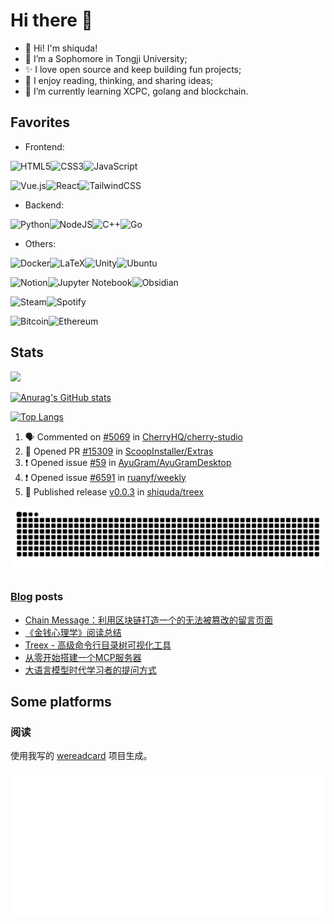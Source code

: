 # Hi there 👋

- 👋 Hi! I'm shiquda!
- 📖 I’m a Sophomore in Tongji University;
- ✨ I love open source and keep building fun projects;
- 🤔 I enjoy reading, thinking, and sharing ideas;
- 🌱 I’m currently learning XCPC, golang and blockchain.

## Favorites

- Frontend:

![HTML5](https://img.shields.io/badge/html5-%23E34F26.svg?style=for-the-badge&logo=html5&logoColor=white)![CSS3](https://img.shields.io/badge/css3-%231572B6.svg?style=for-the-badge&logo=css3&logoColor=white)![JavaScript](https://img.shields.io/badge/javascript-%23323330.svg?style=for-the-badge&logo=javascript&logoColor=%23F7DF1E)

![Vue.js](https://img.shields.io/badge/vuejs-%2335495e.svg?style=for-the-badge&logo=vuedotjs&logoColor=%234FC08D)![React](https://img.shields.io/badge/react-%2320232a.svg?style=for-the-badge&logo=react&logoColor=%2361DAFB)![TailwindCSS](https://img.shields.io/badge/tailwindcss-%2338B2AC.svg?style=for-the-badge&logo=tailwind-css&logoColor=white)

- Backend:

![Python](https://img.shields.io/badge/python-%233776AB.svg?style=for-the-badge&logo=python&logoColor=white)![NodeJS](https://img.shields.io/badge/node.js-6DA55F?style=for-the-badge&logo=node.js&logoColor=white)![C++](https://img.shields.io/badge/c++-%2300599C.svg?style=for-the-badge&logo=c%2B%2B&logoColor=white)![Go](https://img.shields.io/badge/go-%2300ADD8.svg?style=for-the-badge&logo=go&logoColor=white)

- Others:

![Docker](https://img.shields.io/badge/docker-%230db7ed.svg?style=for-the-badge&logo=docker&logoColor=white)![LaTeX](https://img.shields.io/badge/latex-%23008080.svg?style=for-the-badge&logo=latex&logoColor=white)![Unity](https://img.shields.io/badge/unity-%23000000.svg?style=for-the-badge&logo=unity&logoColor=white)![Ubuntu](https://img.shields.io/badge/Ubuntu-E95420?style=for-the-badge&logo=ubuntu&logoColor=white)

![Notion](https://img.shields.io/badge/Notion-%23000000.svg?style=for-the-badge&logo=notion&logoColor=white)![Jupyter Notebook](https://img.shields.io/badge/jupyter-%23FA0F00.svg?style=for-the-badge&logo=jupyter&logoColor=white)![Obsidian](https://img.shields.io/badge/Obsidian-%23483699.svg?style=for-the-badge&logo=obsidian&logoColor=white)

![Steam](https://img.shields.io/badge/steam-%23000000.svg?style=for-the-badge&logo=steam&logoColor=white)![Spotify](https://img.shields.io/badge/Spotify-1ED760?style=for-the-badge&logo=spotify&logoColor=white)

![Bitcoin](https://img.shields.io/badge/bitcoin-F7931A?style=for-the-badge&logo=bitcoin&logoColor=white)![Ethereum](https://img.shields.io/badge/Ethereum-007EC6?style=for-the-badge&logo=Ethereum&logoColor=white)

## Stats

![](https://komarev.com/ghpvc/?username=shiquda)

[![Anurag's GitHub stats](https://github-readme-stats.vercel.app/api?username=shiquda&theme=vue-dark&show_icons=true)](https://github.com/anuraghazra/github-readme-stats)

[![Top Langs](https://github-readme-stats.vercel.app/api/top-langs/?username=shiquda&theme=vue-dark&show_icons=true&hide=SCSS,CSS,Jupyter%20Notebook&layout=compact)](https://github.com/anuraghazra/github-readme-stats)

<!--START_SECTION:activity-->
1. 🗣 Commented on [#5069](https://github.com/CherryHQ/cherry-studio/issues/5069#issuecomment-2816732922) in [CherryHQ/cherry-studio](https://github.com/CherryHQ/cherry-studio)
2. 💪 Opened PR [#15309](https://github.com/ScoopInstaller/Extras/pull/15309) in [ScoopInstaller/Extras](https://github.com/ScoopInstaller/Extras)
3. ❗ Opened issue [#59](https://github.com/AyuGram/AyuGramDesktop/issues/59) in [AyuGram/AyuGramDesktop](https://github.com/AyuGram/AyuGramDesktop)
4. ❗ Opened issue [#6591](https://github.com/ruanyf/weekly/issues/6591) in [ruanyf/weekly](https://github.com/ruanyf/weekly)
5. 🚀 Published release [v0.0.3](https://github.com/shiquda/treex/releases/tag/v0.0.3) in [shiquda/treex](https://github.com/shiquda/treex)
<!--END_SECTION:activity-->

<picture>
  <source media="(prefers-color-scheme: dark)" srcset="https://raw.githubusercontent.com/shiquda/shiquda/output/github-contribution-grid-snake-dark.svg">
  <source media="(prefers-color-scheme: light)" srcset="https://raw.githubusercontent.com/shiquda/shiquda/output/github-contribution-grid-snake.svg">
  <img alt="github contribution grid snake animation" src="https://raw.githubusercontent.com/shiquda/shiquda/output/github-contribution-grid-snake.svg">
</picture>

### [Blog](https://shiquda.link/) posts
<!-- BLOG-POST-LIST:START -->
- [Chain Message：利用区块链打造一个的无法被篡改的留言页面](https://shiquda.link/chain-message-immutable-message-board/)
- [《金钱心理学》阅读总结](https://shiquda.link/the-psychology-of-money-summary/)
- [Treex - 高级命令行目录树可视化工具](https://shiquda.link/treex-an-advanced-cli-directory-tree-visualization/)
- [从零开始搭建一个MCP服务器](https://shiquda.link/build-a-mcp-server-with-python-from-scratch/)
- [大语言模型时代学习者的提问方式](https://shiquda.link/how-to-ask-for-learners-in-llm-era/)
<!-- BLOG-POST-LIST:END -->

## Some platforms

### 阅读

使用我写的 [wereadcard](https://github.com/shiquda/wereadcard) 项目生成。

![Weread Card](https://github.com/shiquda/wereadcard/raw/main/output/recent_read.svg)

<!--
**shiquda/shiquda** is a ✨ _special_ ✨ repository because its `README.md` (this file) appears on your GitHub profile.

Here are some ideas to get you started:

- 🔭 I’m currently working on ...
- 🌱 I’m currently learning ...
- 👯 I’m looking to collaborate on ...
- 🤔 I’m looking for help with ...
- 💬 Ask me about ...
- 📫 How to reach me: ...
- 😄 Pronouns: ...
- ⚡ Fun fact: ...
-->

